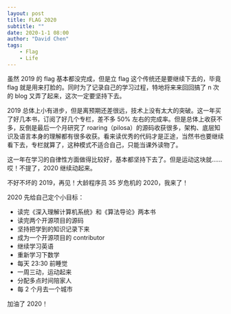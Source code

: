 ```yaml
---
layout: post
title: FLAG 2020
subtitle: ""
date: 2020-1-1 08:00
author: "David Chen"
tags:
	- Flag
	- Life
---
```


虽然 2019 的 flag 基本都没完成，但是立 flag 这个传统还是要继续下去的，毕竟 flag 就是用来打脸的。同时为了记录自己的学习过程，特地将来来回回搞了 n 次的 blog 又弄了起来，这次一定要坚持下去。
<!--more-->
2019 总体上小有进步，但是离预期还差很远，技术上没有太大的突破。这一年买了好几本书，订阅了好几个专栏，差不多 50% 左右的完成率。但是总体上收获不多，反倒是最后一个月研究了 roaring（pilosa）的源码收获很多，架构、底层知识及语言本身的理解都有很多收获。看来读优秀的代码才是正途，当然书也要继续看下去，专栏就算了，这种模式不适合自己，只能当课外读物了。

这一年在学习的自律性方面做得比较好，基本都坚持下去了。但是运动这块就…… 哎！不提了，2020 继续动起来。

不好不坏的 2019，再见！大龄程序员 35 岁危机的 2020，我来了！

2020 先给自己定个小目标：
- 读完《深入理解计算机系统》和《算法导论》两本书
- 读完两个开源项目的源码
- 坚持把学到的知识记录下来
- 成为一个开源项目的 contributor
- 继续学习英语
- 重新学习下数学
- 每天 23:30 前睡觉
- 一周三动，运动起来
- 分配多点时间陪家人
- 每 2 个月去一个城市

加油了 2020！
